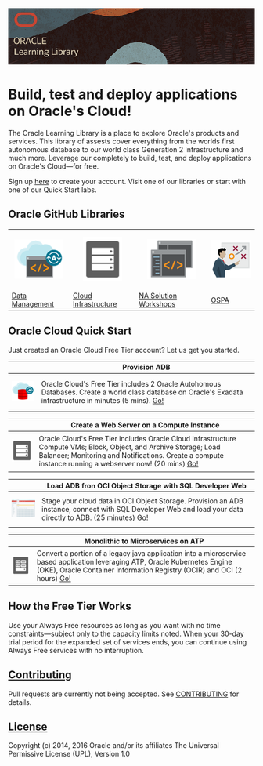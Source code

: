 ![](common/images/learning-library-title.png)
---
# Build, test and deploy applications on Oracle's Cloud! #
The Oracle Learning Library is a place to explore Oracle's products and services.   This library of assests cover everything from the worlds first autonomous database to our world class Generation 2 infrastructure and much more.  Leverage our completely to build, test, and deploy applications on Oracle's Cloud—for free. 

Sign up [here](https://oracle.com/free) to create your account. Visit one of our libraries or start with one of our Quick Start labs. 



## Oracle GitHub Libraries ## 
| | | ||
| ------------- | ------------- |------------- | ------------- |
| <p align="center"><a href="data-management-library/"><img src="common/images/adb.png" width="100" title="Data Management Library"></a></p>|<p align="center"><a href="oci-library/"><img src="common/images/baremetal.png" width="80" title="OCI Library"></a></p>|<p align="center"><a href="workshops/"><img src="common/images/dev.png" width="100" title="North America Workshops"></a></p>|<p align="center"><a href="ospa-library/"><img src="common/images/teach.png" width="100" title="OSPA Library"></a></p>|
| [Data Management](data-management-library)|[Cloud Infrastructure](oci-library)| [NA Solution Workshops]()|[OSPA](ospa-library)|

## Oracle Cloud Quick Start ##

Just created an Oracle Cloud Free Tier account? Let us get you started.

|  | Provision ADB |
| ------------- | ------------- |
| <p align="center"><a href="data-management-library/autonomous-database/ziplabs/2019/adw-provisioning/"><img src="common/images/autonomousdb.png" width="130" title="Github Logo"></a></p>  | Oracle Cloud's Free Tier includes 2 Oracle Autohomous Databases.  Create a world class database on Oracle's Exadata infrastructure in minutes (5 mins).  [Go!](data-management-library/autonomous-database/ziplabs/2019/adw-provisioning) |


|  | Create a Web Server on a Compute Instance|
| ------------- | ------------- |
| <p align="center"><a href="oci-library/L100-LAB/Compute_Services/"><img src="common/images/baremetal.png" width="170" title="Github Logo"></a></p> | Oracle Cloud's Free Tier includes Oracle Cloud Infrastructure Compute VMs; Block, Object, and Archive Storage; Load Balancer; Monitoring and Notifications.  Create a compute instance running a webserver now! (20 mins) [Go!](oci-library/L100-LAB/Compute_Services) |


|  | Load ADB fron OCI Object Storage with SQL Developer Web|
| ------------- | ------------- |
| <p align="center"><a href="data-management-library/autonomous-database/ziplabs/2019/adw-loading/"><img src="common/images/sql-dev-web.png" width="130" title="Github Logo"></a></p> | Stage your cloud data in OCI Object Storage.  Provision an ADB instance, connect with SQL Developer Web and load your data directly to ADB. (25 minutes) [Go!](data-management-library/autonomous-database/ziplabs/2019/adw-loading) |



|  | Monolithic to Microservices on ATP|
| ------------- | ------------- |
| <p align="center"><a href="monolithic-to-microservice/lab-guides/"><img src="common/images/container.png" width="135" title="Github Logo"></a></p>| Convert a portion of a legacy java application into a microservice based application leveraging ATP, Oracle Kubernetes Engine (OKE), Oracle Container Information Registry (OCIR) and OCI (2 hours) [Go!](monolithic-to-microservice/lab-guides/) |



## How the Free Tier Works ##
Use your Always Free resources as long as you want with no time constraints—subject only to the capacity limits noted. When your 30-day trial period for the expanded set of services ends, you can continue using Always Free services with no interruption.



## [Contributing](CONTRIBUTING.md)
Pull requests are currently not being accepted. See [CONTRIBUTING](CONTRIBUTING.md) for details.

## [License](LICENSE.md)
Copyright (c) 2014, 2016 Oracle and/or its affiliates
The Universal Permissive License (UPL), Version 1.0
